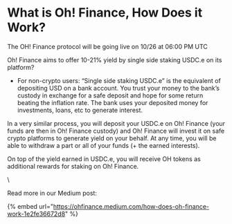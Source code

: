 # What is Oh! Finance, How Does it Work?

The OH! Finance protocol will be going live on 10/26 at 06:00 PM UTC

Oh! Finance aims to offer 10-21% yield by single side staking USDC.e on its platform?

* For non-crypto users: “Single side staking USDC.e” is the equivalent of depositing USD on a bank account. You trust your money to the bank’s custody in exchange for a safe deposit and hope for some return beating the inflation rate. The bank uses your deposited money for investments, loans, etc to generate interest.

In a very similar process, you will deposit your USDC.e on Oh! Finance (your funds are then in Oh! Finance custody) and Oh! Finance will invest it on safe crypto platforms to generate yield on your behalf. At any time, you will be able to withdraw a part or all of your funds (+ the earned interests).

On top of the yield earned in USDC.e, you will receive OH tokens as additional rewards for staking on Oh! Finance.

\




Read more in our Medium post:&#x20;

{% embed url="https://ohfinance.medium.com/how-does-oh-finance-work-1e2fe36672d8" %}
